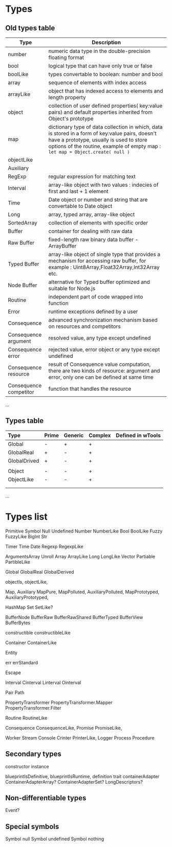 # Types

## Old types table

| Type          | Description
| ------------- | -----------------------
| number    | numeric data type in the double-precision floating format
| bool  | logical type that can have only true or false
| boolLike  | types convertable to boolean: number and bool
| array | sequence of elements with index access
| arrayLike | object that has indexed access to elements and length property
| object    | collection of user defined properties( key:value pairs) and default properties inherited from Object's prototype
| map   | dictionary type of data collection in which, data is stored in a form of key:value pairs, doesn't have a prototype, usually is used to store options of the routine, example of empty map : ```let map = Object.create( null )```
| objectLike  |
| Auxiliary   |
| RegExp    | regular expression for matching text
| Interval | array-like object with two values : indecies of first and last + 1 element
| Time  | Date object or number and string that are convertable to Date object
| Long  | array, typed array, array-like object
| SortedArray | collection of elements with specific order
| Buffer | container for dealing with raw data
| Raw Buffer | fixed-length raw binary data buffer - ArrayBuffer
| Typed Buffer | array-like object of single type that provides a mechanism for accessing raw buffer, for example : Uint8Array,Float32Array,Int32Array etc.
| Node Buffer | alternative for Typed buffer optimized and suitable for Node.js
| Routine | independent part of code wrapped into function
| Error | runtime exceptions defined by a user
| Consequence | advanced synchronization mechanism based on resources and competitors
| Consequence argument | resolved value, any type except undefined
| Consequence error | rejected value, error object or any type except undefined
| Consequence resource | result of Consequence value computation, there are two kinds of resource: argument and error, only one can be defined at same time
| Consequence competitor | function that handles the resource
...

## Types table

| Type         | Prime | Generic | Complex | Defined in wTools |
|:------------ | ----- | ------- | ------- | ----------------- |
| Global       |   -   |    +    |    +    |                   |
| GlobalReal   |   +   |    -    |    +    |                   |
| GlobalDrived |   +   |    -    |    +    |                   |
|              |       |         |         |                   |
| Object       |   -   |    -    |    +    |                   |
| ObjectLike   |   -   |    -    |    +    |                   |
|              |       |         |         |                   |
|              |       |         |         |                   |
...

# Types list

Primitive
Symbol
Null
Undefined
Number
NumberLike
Bool
BoolLike
Fuzzy
FuzzyLike
BigInt
Str

Timer
Time
Date
Regexp
RegexpLike

ArgumentsArray
Unroll
Array
ArrayLike
Long
LongLike
Vector
Partiable
PartibleLike

Global
GlobalReal
GlobalDerived

objectIs,
objectLike,

Map,
Auxiliary
MapPure,
MapPolluted,
AuxiliaryPolluted,
MapPrototyped,
AuxiliaryPrototyped,

HashMap
Set
SetLike?

BufferNode
BufferRaw
BufferRawShared
BufferTyped
BufferView
BufferBytes

constructible
constructibleLike

Container
ContainerLike

Entity

err
errStandard

Escape

Interval
Cinterval
Linterval
Ointerval

Pair
Path

PropertyTransformer
PropertyTransformer.Mapper
PropertyTransformer.Filter

Routine
RoutineLike

Consequence
ConsequenceLike,
Promise
PromiseLike,

Worker
Stream
Console
Crinter
PrinterLike,
Logger
Process
Procedure

## Secondary types

constructor
instance

blueprintIsDefinitive,
blueprintIsRuntime,
definition
trait
containerAdapter
ContainerAdapterArray?
ContainerAdapterSet?
LongDescriptors?

## Non-differentiable types

Event?

## Special symbols

Symbol null
Symbol undefined
Symbol nothing
